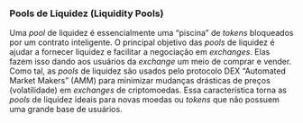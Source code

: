 ### Pools de Liquidez (Liquidity Pools)

Uma _pool_ de liquidez é essencialmente uma “piscina” de _tokens_ bloqueados por um contrato inteligente. O principal objetivo das _pools_ de liquidez é ajudar a fornecer liquidez e facilitar a negociação em _exchanges_. Elas fazem isso dando aos usuários da _exchange_ um meio de comprar e vender. Como tal, as _pools_ de liquidez são usados pelo protocolo DEX “Automated Market Makers” (AMM) para minimizar mudanças drásticas de preços (volatilidade) em _exchanges_ de criptomoedas. Essa característica torna as _pools_ de liquidez ideais para novas moedas ou _tokens_ que não possuem uma grande base de usuários.